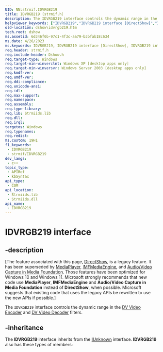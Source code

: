 ```yaml
---
UID: NN:strmif.IDVRGB219
title: IDVRGB219 (strmif.h)
description: The IDVRGB219 interface controls the dynamic range in the DV Video Encoder and DV Video Decoder filters.
helpviewer_keywords: ["IDVRGB219","IDVRGB219 interface [DirectShow]","IDVRGB219 interface [DirectShow]","described","IDVRGB219Interface","dshow.idvrgb219","strmif/IDVRGB219"]
old-location: dshow\idvrgb219.htm
tech.root: dshow
ms.assetid: 6d346f0b-97c1-4f3c-aa79-b3bfab18c634
ms.date: 4/26/2023
ms.keywords: IDVRGB219, IDVRGB219 interface [DirectShow], IDVRGB219 interface [DirectShow],described, IDVRGB219Interface, dshow.idvrgb219, strmif/IDVRGB219
req.header: strmif.h
req.include-header: Dshow.h
req.target-type: Windows
req.target-min-winverclnt: Windows XP [desktop apps only]
req.target-min-winversvr: Windows Server 2003 [desktop apps only]
req.kmdf-ver: 
req.umdf-ver: 
req.ddi-compliance: 
req.unicode-ansi: 
req.idl: 
req.max-support: 
req.namespace: 
req.assembly: 
req.type-library: 
req.lib: Strmiids.lib
req.dll: 
req.irql: 
targetos: Windows
req.typenames: 
req.redist: 
ms.custom: 19H1
f1_keywords:
 - IDVRGB219
 - strmif/IDVRGB219
dev_langs:
 - c++
topic_type:
 - APIRef
 - kbSyntax
api_type:
 - COM
api_location:
 - Strmiids.lib
 - Strmiids.dll
api_name:
 - IDVRGB219
---
```


# IDVRGB219 interface


## -description

\[The feature associated with this page, [DirectShow](/windows/win32/directshow/directshow), is a legacy feature. It has been superseded by [MediaPlayer](/uwp/api/Windows.Media.Playback.MediaPlayer), [IMFMediaEngine](/windows/win32/api/mfmediaengine/nn-mfmediaengine-imfmediaengine), and [Audio/Video Capture in Media Foundation](windows/win32/medfound/audio-video-capture-in-media-foundation). Those features have been optimized for Windows 10 and Windows 11. Microsoft strongly recommends that new code use **MediaPlayer**, **IMFMediaEngine** and **Audio/Video Capture in Media Foundation** instead of **DirectShow**, when possible. Microsoft suggests that existing code that uses the legacy APIs be rewritten to use the new APIs if possible.\]

The <code>IDVRGB219</code> interface controls the dynamic range in the <a href="/windows/desktop/DirectShow/dv-video-encoder-filter">DV Video Encoder</a> and <a href="/windows/desktop/DirectShow/dv-video-decoder-filter">DV Video Decoder</a> filters.

## -inheritance

The <b>IDVRGB219</b> interface inherits from the <a href="/windows/desktop/api/unknwn/nn-unknwn-iunknown">IUnknown</a> interface. <b>IDVRGB219</b> also has these types of members:

